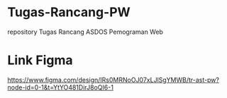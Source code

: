 # Tugas-Rancang-PW
repository Tugas Rancang ASDOS Pemograman Web

# Link Figma
https://www.figma.com/design/IRs0MRNoOJ07xLJlSgYMWB/tr-ast-pw?node-id=0-1&t=YtYO481DirJ8oQI6-1
